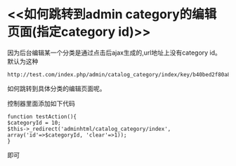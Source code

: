 # <<如何跳转到admin category的编辑页面(指定category id)>>

因为后台编辑某一个分类是通过点击后ajax生成的,url地址上没有category id。 默认为这种

```
http://test.com/index.php/admin/catalog_category/index/key/b40bed2f80a813e544e5851b6628a3dd/
```
如何跳转到具体分类的编辑页面呢。

控制器里面添加如下代码

```
function testAction(){
$categoryId = 10;
$this->_redirect('adminhtml/catalog_category/index', array('id'=>$categoryId, 'clear'=>1));
}
```
即可